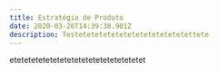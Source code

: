 ```yaml
---
title: Estratégia de Produto
date: 2020-03-26T14:39:38.901Z
description: Testetetetetetetetetetetetetetettete
---
```

etetetetetetetetetetetetetetetetetetet
